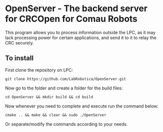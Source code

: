 # OpenServer - The backend server for CRCOpen for Comau Robots

This program allows you to process information outside the LPC, as it may lack processing power for certain applications, and send it to it to relay the CRC securely.


## To install

First clone the repository on LPC:

    git clone https://github.com/LabRobotica/OpenServer.git

Now go to the folder and create a folder for the build files:

    cd OpenServer && mkdir build && cd build

Now whenever you need to complete and execute run the command below:

    cmake .. && make && clear && sudo ./OpenServer

Or separate/modify the commands according to your needs.
